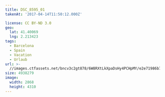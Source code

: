 ```yaml
---
title: DSC_8595_01
takenAt: '2017-04-14T11:50:12.000Z'

license: CC BY-ND 3.0
geo:
  lat: 41.40069
  lng: 2.213423
tags:
  - Barcelona
  - Spain
  - Vacation
  - Urlaub
url: >-
  //images.ctfassets.net/bncv3c2gt878/6W8RXtLkXpaDsHy4PCHpMY/e2e71986b7baf629e35a9ebe69d376a0/dsc_8595_01_33921699952_o
size: 4938279
image:
  width: 2868
  height: 4310
---
```

